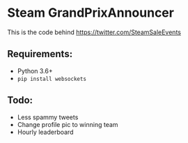 Steam GrandPrixAnnouncer
===

This is the code behind https://twitter.com/SteamSaleEvents

Requirements:
---
* Python 3.6+
* `pip install websockets`

Todo:
---
* Less spammy tweets
* Change profile pic to winning team
* Hourly leaderboard